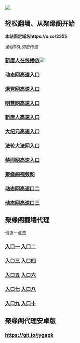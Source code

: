 
![](https://raw.githubusercontent.com/hao369/a/master/j.jpg)



## 轻松翻墙、从聚缘阁开始

**本站固定域名https://x.co/2355**

_全程SSL加密传送_

###  [新唐人在线播放](http://xtr1.1jje.lvuk.cf)![](https://raw.githubusercontent.com/hao369/a/master/benzoutuijian.gif)

### [动态网高速入口](https://0dtjf6gvye.execute-api.ap-northeast-2.amazonaws.com/n/?id=2)

### [退党网高速入口](https://0dtjf6gvye.execute-api.ap-northeast-2.amazonaws.com/n/?id=8)

### [明慧网高速入口](https://0dtjf6gvye.execute-api.ap-northeast-2.amazonaws.com/n/?id=3)

### [新唐人高速入口](https://0dtjf6gvye.execute-api.ap-northeast-2.amazonaws.com/n/?id=5)

### [大纪元高速入口](https://0dtjf6gvye.execute-api.ap-northeast-2.amazonaws.com/n/?id=7)

### [法轮大法网入口](https://0dtjf6gvye.execute-api.ap-northeast-2.amazonaws.com/n/?id=15)

### [禁闻网高速入口](https://0dtjf6gvye.execute-api.ap-northeast-2.amazonaws.com/n/?id=16)
###  [聚缘阁视频网](http://tv1.1jje.lvuk.cf)



###  [动态网高速口二](https://x.co/ddg)

###  [动态网高速口三](https://x.co/ddf)



## 聚缘阁翻墙代理 

请逐一点击

### **[入口一](https://s3.amazonaws.com/dtw/jyg.html)** **[入口二](https://s3.ap-northeast-2.amazonaws.com/haojyg/jyg.html)**

### **[入口三](https://s3-ap-southeast-1.amazonaws.com/jyg4/jyg.html)**  **[入口四](https://s3-ap-northeast-1.amazonaws.com/jyg9/jyg.html)**

### **[入口五](https://s3.ap-south-1.amazonaws.com/jyg5/jyg.html)**  **[入口六](https://s3-us-west-2.amazonaws.com/jyg7/jyg.html)**


###  **[入口七](https://s3-us-west-1.amazonaws.com/jyg6/jyg.html)**  **[入口八](https://s3-eu-west-1.amazonaws.com/jyg8/jyg.html)**


###  **[入口九](https://s3.eu-central-1.amazonaws.com/jyg3/jyg.html)**  **[入口十](https://s3-ap-southeast-2.amazonaws.com/jyg1/jyg.html)**

##  聚缘阁代理安卓版

### https://git.io/jygapk


